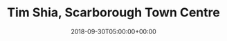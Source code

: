 ---
templateKey: event
id: 0899a939-6eab-11ea-99c5-002590d1d1b0
date: 2018-09-30T05:00:00+00:00
eventTime: 5am
title: Tim Shia, Scarborough Town Centre
artist: Tim Shia
city: Toronto
venue: Scarborough Town Centre
group: The Worst Pop Band Ever
guests: Paul Chin
url: https://www.facebook.com/events/283562525815409/
---